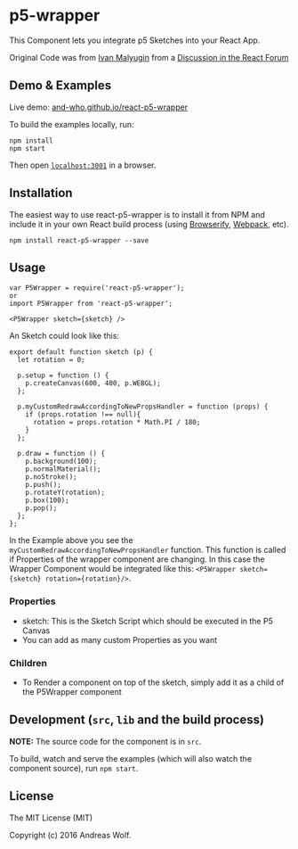 # p5-wrapper

This Component lets you integrate p5 Sketches into your React App.

Original Code was from [Ivan Malyugin](https://discuss.reactjs.org/users/IMalyugin) from a [Discussion in the React Forum](https://discuss.reactjs.org/t/using-react-with-p5-js/5565)


## Demo & Examples

Live demo: [and-who.github.io/react-p5-wrapper](http://and-who.github.io/react-p5-wrapper/)

To build the examples locally, run:

```
npm install
npm start
```

Then open [`localhost:3001`](localhost:3001) in a browser.


## Installation

The easiest way to use react-p5-wrapper is to install it from NPM and include it in your own React build process (using [Browserify](http://browserify.org), [Webpack](http://webpack.github.io/), etc).

```
npm install react-p5-wrapper --save
```


## Usage

```
var P5Wrapper = require('react-p5-wrapper');
or
import P5Wrapper from 'react-p5-wrapper';

<P5Wrapper sketch={sketch} />
```

An Sketch could look like this:

```
export default function sketch (p) {
  let rotation = 0;

  p.setup = function () {
    p.createCanvas(600, 400, p.WEBGL);
  };

  p.myCustomRedrawAccordingToNewPropsHandler = function (props) {
    if (props.rotation !== null){
      rotation = props.rotation * Math.PI / 180;
    }
  };

  p.draw = function () {
    p.background(100);
    p.normalMaterial();
    p.noStroke();
    p.push();
    p.rotateY(rotation);
    p.box(100);
    p.pop();
  };
};
```

In the Example above you see the `myCustomRedrawAccordingToNewPropsHandler` function.
This function is called if Properties of the wrapper component are changing.
In this case the Wrapper Component would be integrated like this: `<P5Wrapper sketch={sketch} rotation={rotation}/>`.

### Properties

* sketch: This is the Sketch Script which should be executed in the P5 Canvas
* You can add as many custom Properties as you want

### Children
* To Render a component on top of the sketch, simply add it as a child of the P5Wrapper component


## Development (`src`, `lib` and the build process)

**NOTE:** The source code for the component is in `src`.

To build, watch and serve the examples (which will also watch the component source), run `npm start`.

## License

The MIT License (MIT)

Copyright (c) 2016 Andreas Wolf.
